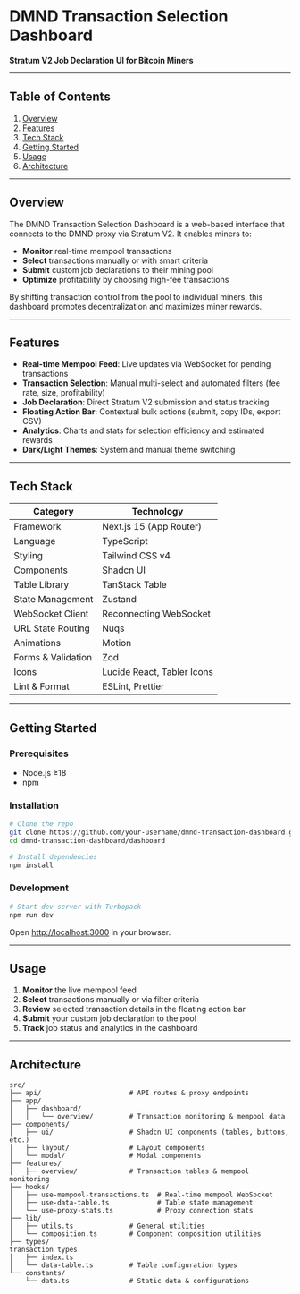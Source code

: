 # DMND Transaction Selection Dashboard

**Stratum V2 Job Declaration UI for Bitcoin Miners**

---

## Table of Contents

1. [Overview](#overview)
2. [Features](#features)
3. [Tech Stack](#tech-stack)
4. [Getting Started](#getting-started)
5. [Usage](#usage)
6. [Architecture](#architecture)

---

## Overview

The DMND Transaction Selection Dashboard is a web-based interface that connects to the DMND proxy via Stratum V2. It enables miners to:

- **Monitor** real-time mempool transactions
- **Select** transactions manually or with smart criteria
- **Submit** custom job declarations to their mining pool
- **Optimize** profitability by choosing high-fee transactions

By shifting transaction control from the pool to individual miners, this dashboard promotes decentralization and maximizes miner rewards.

---

## Features

- **Real-time Mempool Feed**: Live updates via WebSocket for pending transactions
- **Transaction Selection**: Manual multi-select and automated filters (fee rate, size, profitability)
- **Job Declaration**: Direct Stratum V2 submission and status tracking
- **Floating Action Bar**: Contextual bulk actions (submit, copy IDs, export CSV)
- **Analytics**: Charts and stats for selection efficiency and estimated rewards
- **Dark/Light Themes**: System and manual theme switching

---

## Tech Stack

| Category           | Technology                           |
| ------------------ | ------------------------------------ |
| Framework          | Next.js 15 (App Router)              |
| Language           | TypeScript                           |
| Styling            | Tailwind CSS v4                      |
| Components         | Shadcn UI                            |
| Table Library      | TanStack Table                       |
| State Management   | Zustand                              |
| WebSocket Client   | Reconnecting WebSocket               |
| URL State Routing  | Nuqs                                 |
| Animations         | Motion                               |
| Forms & Validation | Zod                                  |
| Icons              | Lucide React, Tabler Icons           |
| Lint & Format      | ESLint, Prettier |

---

## Getting Started

### Prerequisites

- Node.js ≥18
- npm

### Installation

```bash
# Clone the repo
git clone https://github.com/your-username/dmnd-transaction-dashboard.git
cd dmnd-transaction-dashboard/dashboard

# Install dependencies
npm install
```

### Development

```bash
# Start dev server with Turbopack
npm run dev
```

Open [http://localhost:3000](http://localhost:3000) in your browser.

---

## Usage

1. **Monitor** the live mempool feed
2. **Select** transactions manually or via filter criteria
3. **Review** selected transaction details in the floating action bar
4. **Submit** your custom job declaration to the pool
5. **Track** job status and analytics in the dashboard

---

## Architecture

```plaintext
src/
├── api/                      # API routes & proxy endpoints
├── app/
│   ├── dashboard/
│   │   └── overview/         # Transaction monitoring & mempool data
├── components/
│   ├── ui/                   # Shadcn UI components (tables, buttons, etc.)
│   ├── layout/               # Layout components
│   └── modal/                # Modal components
├── features/
│   ├── overview/             # Transaction tables & mempool monitoring
├── hooks/
│   ├── use-mempool-transactions.ts  # Real-time mempool WebSocket
│   ├── use-data-table.ts            # Table state management
│   └── use-proxy-stats.ts           # Proxy connection stats
├── lib/
│   ├── utils.ts              # General utilities
│   └── composition.ts        # Component composition utilities
├── types/
transaction types
│   ├── index.ts              
│   └── data-table.ts         # Table configuration types
└── constants/
    └── data.ts               # Static data & configurations
```
